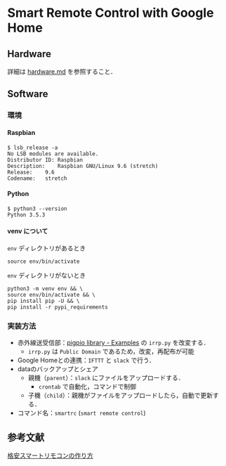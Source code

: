 # Smart Remote Control with Google Home
## Hardware
詳細は [hardware.md](manuals/hardware.md) を参照すること．
## Software
### 環境
#### Raspbian
```shell-session:rasbian_version
$ lsb_release -a
No LSB modules are available.
Distributor ID:	Raspbian
Description:	Raspbian GNU/Linux 9.6 (stretch)
Release:	9.6
Codename:	stretch
```

#### Python
```
$ python3 --version
Python 3.5.3
```

#### venv について
`env` ディレクトリがあるとき
```shell-session:start_development
source env/bin/activate
```
`env` ディレクトリがないとき
```shell-session:start_development
python3 -m venv env && \
source env/bin/activate && \
pip install pip -U && \
pip install -r pypi_requirements
```

### 実装方法
- 赤外線送受信部：[pigpio library - Examples](http://abyz.me.uk/rpi/pigpio/examples.html) の `irrp.py` を改変する．
    - `irrp.py` は `Public Domain` であるため，改変，再配布が可能
- Google Homeとの連携：`IFTTT` と `slack` で行う．
- dataのバックアップとシェア
    - 親機（`parent`）：`slack` にファイルをアップロードする．
        - `crontab` で自動化，コマンドで制御
    - 子機（`child`）：親機がファイルをアップロードしたら，自動で更新する．
- コマンド名：`smartrc` (`smart remote control`)

## 参考文献
[格安スマートリモコンの作り方](https://qiita.com/takjg/items/e6b8af53421be54b62c9)
